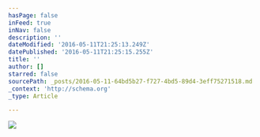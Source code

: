 ```yaml
---
hasPage: false
inFeed: true
inNav: false
description: ''
dateModified: '2016-05-11T21:25:13.249Z'
datePublished: '2016-05-11T21:25:15.255Z'
title: ''
author: []
starred: false
sourcePath: _posts/2016-05-11-64bd5b27-f727-4bd5-89d4-3eff75271518.md
_context: 'http://schema.org'
_type: Article

---
```

![](https://the-grid-user-content.s3-us-west-2.amazonaws.com/bdc1f664-59fc-4696-b07c-19d310dd443d.jpg)